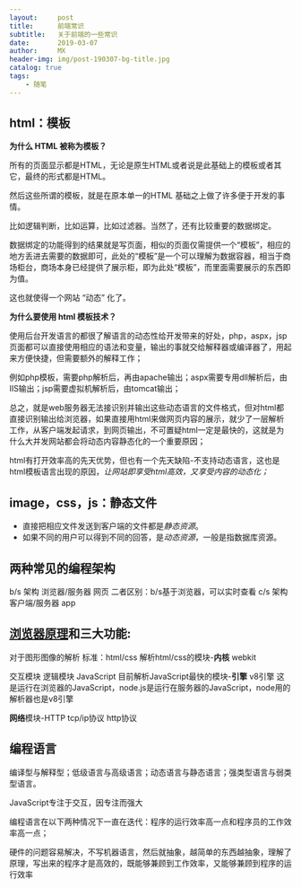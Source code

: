 ```yaml
---
layout:     post
title:      前端常识
subtitle:   关于前端的一些常识
date:       2019-03-07
author:     MX
header-img: img/post-190307-bg-title.jpg
catalog: true
tags:
    - 随笔
---
```

## html：模板
**为什么 HTML 被称为模板？**

所有的页面显示都是HTML，无论是原生HTML或者说是此基础上的模板或者其它，最终的形式都是HTML。

然后这些所谓的模板，就是在原本单一的HTML 基础之上做了许多便于开发的事情。

比如逻辑判断，比如运算，比如过滤器。当然了，还有比较重要的数据绑定。

数据绑定的功能得到的结果就是写页面，相似的页面仅需提供一个“模板”，相应的地方丢进去需要的数据即可，此处的“模板”是一个可以理解为数据容器，相当于商场柜台，商场本身已经提供了展示柜，即为此处“模板”，而里面需要展示的东西即为值。

这也就使得一个网站 “动态” 化了。

**为什么要使用 html 模板技术？**

使用后台开发语言的都很了解语言的动态性给开发带来的好处，php，aspx，jsp页面都可以直接使用相应的语法和变量，输出的事就交给解释器或编译器了，用起来方便快捷，但需要额外的解释工作；

例如php模板，需要php解析后，再由apache输出；aspx需要专用dll解析后，由IIS输出；jsp需要虚拟机解析后，由tomcat输出；

总之，就是web服务器无法接识别并输出这些动态语言的文件格式，但对html都直接识别输出给浏览器，如果直接用html来做网页内容的展示，就少了一层解析工作，从客户端发起请求，到网页输出，不可置疑html一定是最快的，这就是为什么大并发网站都会将动态内容静态化的一个重要原因；

html有打开效率高的先天优势，但也有一个先天缺陷-不支持动态语言，这也是html模板语言出现的原因，*让网站即享受html高效，又享受内容的动态化；*


## image，css，js：静态文件
* 直接把相应文件发送到客户端的文件都是*静态资源*。
* 如果不同的用户可以得到不同的回答，是*动态资源*，一般是指数据库资源。



## 两种常见的编程架构
b/s 架构		浏览器/服务器		网页			二者区别：b/s基于浏览器，可以实时查看
c/s 架构		客户端/服务器		app

## [浏览器原理](https://www.cnblogs.com/zhuanzhuruyi/p/6496276.html)和三大功能:

对于图形图像的解析		标准：html/css	解析html/css的模块-**内核** webkit

交互模块 逻辑模块		JavaScript		目前解析JavaScript最快的模块-**引擎** v8引擎   这是运行在浏览器的JavaScript，node.js是运行在服务器的JavaScript，node用的解析器也是v8引擎

**网络**模块-HTTP		tcp/ip协议 http协议

## 编程语言
编译型与解释型；低级语言与高级语言；动态语言与静态语言；强类型语言与弱类型语言。

JavaScript专注于交互，因专注而强大

编程语言在以下两种情况下一直在迭代：程序的运行效率高一点和程序员的工作效率高一点；

硬件的问题容易解决，不写机器语言，然后就抽象，越简单的东西越抽象，理解了原理，写出来的程序才是高效的，既能够兼顾到工作效率，又能够兼顾到程序的运行效率

